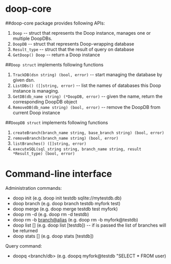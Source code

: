 doop-core
=========

##doop-core package provides following APIs:

1. `Doop` -- struct that represents the Doop instance, manages one or multiple DoopDBs.
1. `DoopDB` -- struct that represents Doop-wrapping database 
0. `Result_type`  -- struct that the result of query on database
1. `GetDoop() Doop`  -- return a Doop instance

##`Doop struct` implements following functions
1. `TrackDB(dsn string) (bool, error)` -- start managing the database by given dsn.
2. `ListDBs() ([]string, error)` -- list the names of databases this Doop instance is managing.
3. `GetDB(db_name string) (*DoopDB, error)` -- given the name, return the corresponding DoopDB object 
4. `RemoveDB(db_name string) (bool, error)` -- remove the DoopDB from current Doop instance

##`DoopDB struct` implements following functions
1. `createBranch(branch_name string, base_branch string) (bool, error)`
2. `removeBranch(branch_name string) (bool, error)`
3. `listBranches() ([]string, error)` 
4. `executeSQL(sql_string string, branch_name string, result *Result_type) (bool, error)`


Command-line interface
=======================
Administration commands:
- doop init <alias> <DSN> (e.g. doop init testdb sqlite://mytestdb.db)
- doop branch <alias> <new> <from> (e.g. doop branch testdb myfork test)
- doop merge  <alias> <to> <from> (e.g. doop merge testdb test myfork)
- doop rm -d <alias>  (e.g. doop rm -d testdb)
- doop rm -b <branch@alias> (e.g. doop rm -b myfork@testdb)
- doop list  [<alias>] (e.g. doop list [testdb])  -- if <alias> is passed the list of branches will be returned
- doop stats [<alias>] (e.g. doop stats [testdb])

Query command:
- doopq <branch/db> <query> (e.g. doopq myfork@testdb "SELECT * FROM user)
